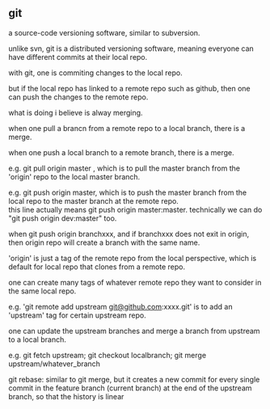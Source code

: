 git
-------------------

a source-code versioning software, similar to subversion.

unlike svn, git is a distributed versioning software, meaning everyone can have different commits at their local repo.

with git, one is commiting changes to the local repo.

but if the local repo has linked to a remote repo such as github, then one can push the changes to the remote repo.

what is doing i believe is alway merging. 

when one pull a brancn from a remote repo to a local branch, there is a merge.

when one push a local branch to a remote branch, there is a merge. 

e.g. git pull origin master , which is to pull the master branch from the 'origin' repo to the local master branch.

e.g. git push origin master, which is to push the master branch from the local repo to the master branch at the remote repo.  
this line actually means git push origin master:master.
technically we can do "git push origin dev:master" too.

when git push origin branchxxx, and if branchxxx does not exit in origin, then origin repo will create a branch with the same name.

'origin' is just a tag of the remote repo from the local perspective, which is default for local repo that clones from a remote repo.

one can create many tags of whatever remote repo they want to consider in the same local repo.

e.g. 'git remote add upstream git@github.com:xxxx.git' is to add an 'upstream' tag for certain upstream repo.

one can update the upstream branches and merge a branch from upstream to a local branch.

e.g. git fetch upstream; git checkout localbranch; git merge upstream/whatever_branch 

git rebase: similar to git merge, but it creates a new commit for every single commit in the feature branch (current branch) at the end of the upstream branch, so that the history is linear 
